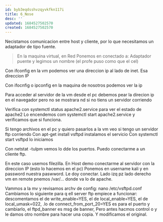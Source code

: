 ```yaml
---
id: byb3eqdsshvzqyvkfkn117i
title: 6_Nose
desc: ''
updated: 1684527502570
created: 1684527502570
---
```

Necistamos comunicacion entre host y cliente, por lo que necesitamos un adaptador de tipo fuente.

> En la maquina virtual, en  Red
> Ponemos en conectado a: Adaptador puente y legimos un nombre (el profe puso como que el cel)

Con ifconfig en la vm podemos ver una direccion ip al lado de inet. Esa direccion IP

Con ifocnfig o ipconfig en la maquina de nosotros podemos ver la ip

Para acceder al servidor de la vm desde el pc debemos pear la direcion ip en el navegador pero no se mostrara nd si no tiens un servidor corriendo

Verifica con systemctl status apache2.service para ver el estado de apache2
Lo encendemos com systemctl start apache2.service y verificamos que si funciona.

Si tengo archivos en el pc y quiero pasarlos a la vm veo si tengo un servidor ftp corriendo
Con apt-get install vsftpd instalamos el servicio
Con systemctl start vsftpd lo iniciamos

Con netstat -tulpm vemos lo dde los puertos.
Puedo conectarme a un cliente ftp.

En este caso usemos filezilla. En Host demo conectarme al servidor con la direccion IP (esto lo hacemos en el pc)
Ponemos en username kali y en password nuestra paswword. Le doy conectar. Lado izq pz lado derecho vm
en remote pnemos /var/... donde va lo de apache.

Vammos a la mv y revisamos archv de config: nano /etc/vsftpd.conf
Cambiamos lo siguiente para q ell server ftp empiece a funcionar: descomentamos el de write_enable=YES, el de local_enable=YES, el de local_umask=022, .lo de connect_from_port_20=YES es para el puerto y cambiarlo, el ftpd_banner es msg de banner, Pero antes hacmos control o y le damos otro nombre para hacer una copia. Y modificamos el original.
